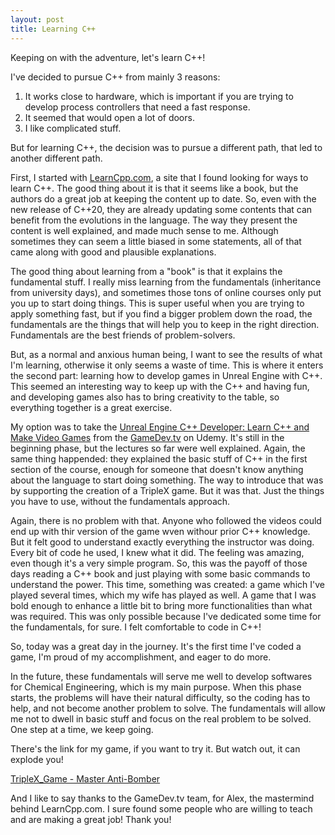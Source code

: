```yaml
---
layout: post
title: Learning C++
---
```


Keeping on with the adventure, let's learn C++!

I've decided to pursue C++ from mainly 3 reasons:
1. It works close to hardware, which is important if you are trying to develop process controllers that need a fast response.
2. It seemed that would open a lot of doors.
3. I like complicated stuff.

But for learning C++, the decision was to pursue a different path, that led to another different path.

First, I started with [LearnCpp.com](https://www.learncpp.com/), a site that I found looking for ways to learn C++. The good thing about it is that it seems like a book, but the authors do a great job at keeping the content up to date. So, even with the new release of C++20, they are already updating some contents that can benefit from the evolutions in the language. The way they present the content is well explained, and made much sense to me. Although sometimes they can seem a little biased in some statements, all of that came along with good and plausible explanations.

The good thing about learning from a "book" is that it explains the fundamental stuff. I really miss learning from the fundamentals (inheritance from university days), and sometimes those tons of online courses only put you up to start doing things. This is super useful when you are trying to apply something fast, but if you find a bigger problem down the road, the fundamentals are the things that will help you to keep in the right direction. Fundamentals are the best friends of problem-solvers.

But, as a normal and anxious human being, I want to see the results of what I'm learning, otherwise it only seems a waste of time. This is where it enters the second part: learning how to develop games in Unreal Engine with C++. This seemed an interesting way to keep up with the C++ and having fun, and developing games also has to bring creativity to the table, so everything together is a great exercise.

My option was to take the [Unreal Engine C++ Developer: Learn C++ and Make Video Games](https://www.udemy.com/course/unrealcourse/) from the [GameDev.tv](https://www.gamedev.tv/) on Udemy. It's still in the beginning phase, but the lectures so far were well explained. Again, the same thing happended: they explained the basic stuff of C++ in the first section of the course, enough for someone that doesn't know anything about the language to start doing something. The way to introduce that was by supporting the creation of a TripleX game. But it was that. Just the things you have to use, without the fundamentals approach.

Again, there is no problem with that. Anyone who followed the videos could end up with thir version of the game wven withour prior C++ knowledge. But it felt good to understand exactly everything the instructor was doing. Every bit of code he used, I knew what it did. The feeling was amazing, even though it's a very simple program. So, this was the payoff of those days reading a C++ book and just playing with some basic commands to understand the power. This time, something was created: a game which I've played several times, which my wife has played as well. A game that I was bold enough to enhance a little bit to bring more functionalities than what was required. This was only possible because I've dedicated some time for the fundamentals, for sure. I felt comfortable to code in C++!

So, today was a great day in the journey. It's the first time I've coded a game, I'm proud of my accomplishment, and eager to do more.

In the future, these fundamentals will serve me well to develop softwares for Chemical Engineering, which is my main purpose. When this phase starts, the problems will have their natural difficulty, so the coding has to help, and not become another problem to solve. The fundamentals will allow me not to dwell in basic stuff and focus on the real problem to be solved. One step at a time, we keep going.

There's the link for my game, if you want to try it. But watch out, it can explode you!

[TripleX_Game - Master Anti-Bomber](https://github.com/rcdpereira/Game_Development.Cpp/blob/main/TripleX_Game.cpp)

And I like to say thanks to the GameDev.tv team, for Alex, the mastermind behind LearnCpp.com. I sure found some people who are willing to teach and are making a great job! Thank you!

